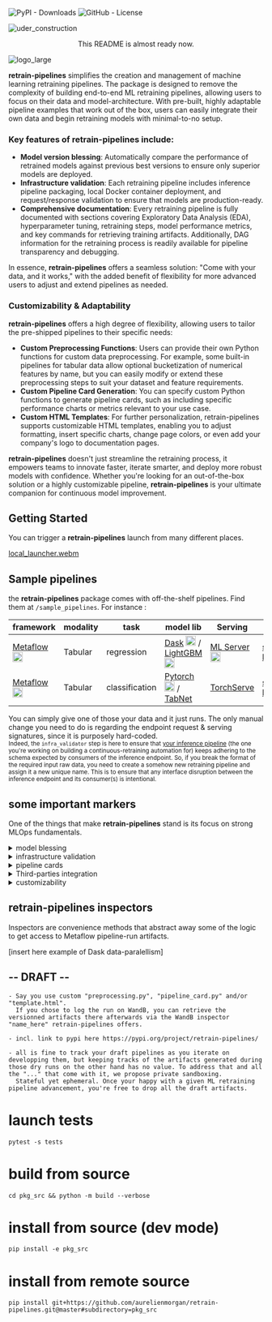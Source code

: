 
![PyPI - Downloads](https://img.shields.io/pypi/dm/retrain-pipelines)
![GitHub - License](https://img.shields.io/github/license/aurelienmorgan/retrain-pipelines?logo=github&style=flat&color=green)

![uder_construction](https://github.com/user-attachments/assets/2ab16d54-c565-409b-b00c-fd3ad20d59df)
<center>This README is almost ready now.</center>

![logo_large](https://github.com/user-attachments/assets/19725866-13f9-48c1-b958-35c2e014351a)

<b>retrain-pipelines</b> simplifies the creation and management of machine learning retraining pipelines. 
The package is designed to remove the complexity of building end-to-end ML retraining pipelines, allowing users to focus on their data and model-architecture. 
With pre-built, highly adaptable pipeline examples that work out of the box, users can easily integrate their own data and begin retraining models with minimal-to-no setup. 

### Key features of retrain-pipelines include:
- **Model version blessing**: Automatically compare the performance of retrained models against previous best versions to ensure only superior models are deployed.
- **Infrastructure validation**: Each retraining pipeline includes inference pipeline packaging, local Docker container deployment, and request/response validation to ensure that models are production-ready.
- **Comprehensive documentation**: Every retraining pipeline is fully documented with sections covering Exploratory Data Analysis (EDA), hyperparameter tuning, retraining steps, model performance metrics, and key commands for retrieving training artifacts. 
  Additionally, DAG information for the retraining process is readily available for pipeline transparency and debugging.

In essence, <b>retrain-pipelines</b> offers a seamless solution: "Come with your data, and it works," with the added benefit of flexibility for more advanced users to adjust and extend pipelines as needed.

### Customizability & Adaptability
<b>retrain-pipelines</b> offers a high degree of flexibility, allowing users to tailor the pre-shipped pipelines to their specific needs:
- **Custom Preprocessing Functions**: Users can provide their own Python functions for custom data preprocessing. For example, some built-in pipelines for tabular data allow optional bucketization of numerical features by name, but you can easily modify or extend these preprocessing steps to suit your dataset and feature requirements.
- **Custom Pipeline Card Generation**: You can specify custom Python functions to generate pipeline cards, such as including specific performance charts or metrics relevant to your use case.
- **Custom HTML Templates**: For further personalization, retrain-pipelines supports customizable HTML templates, enabling you to adjust formatting, insert specific charts, change page colors, or even add your company's logo to documentation pages. 

<b>retrain-pipelines</b> doesn't just streamline the retraining process, it empowers teams to innovate faster, iterate smarter, and deploy more robust models with confidence. Whether you're looking for an out-of-the-box solution or a highly customizable pipeline, <b>retrain-pipelines</b> is your ultimate companion for continuous model improvement.


## Getting Started

You can trigger a <b>retrain-pipelines</b> launch from many different places.

[local_launcher.webm](https://github.com/user-attachments/assets/4164abfd-4cd6-4e8a-a720-07267241b9f6)


## Sample pipelines

the <b>retrain-pipelines</b> package comes with off-the-shelf pipelines. Find them at <code>/sample_pipelines</code>. For instance&nbsp;:

| framework | modality | task | model lib | Serving |  |
|----------|----------|----------|----------|----------|--|
| <a href="https://metaflow.org/" target="_blank">Metaflow</a> <img src="https://github.com/user-attachments/assets/30f4f382-3032-4bf7-b697-f6dbcab35fd7" height=20px /> | Tabular   | regression   | <a href="https://www.dask.org/" target="_blank">Dask</a> <img src="https://github.com/user-attachments/assets/a94807e7-cc67-4415-9a9e-da1ed4755cb1" width=20px /> / <a href="https://lightgbm.readthedocs.io/en/stable/" target="_blank">LightGBM</a> <img src="https://github.com/user-attachments/assets/92ac0b53-17f8-470d-9c73-619657db42bd" width=20px />   | <a href="https://www.seldon.io/solutions/seldon-mlserver" target="_blank">ML Server</a> <img src="https://github.com/user-attachments/assets/69c57bce-cd38-4f8c-8730-e5171e842d13" width=20px /> | <b><a href="https://github.com/aurelienmorgan/retrain-pipelines/tree/master/sample_pipelines/LightGBM_hp_cv_WandB" target="_blank">starter-kit</a></b> |
| <a href="https://metaflow.org/" target="_blank">Metaflow</a> <img src="https://github.com/user-attachments/assets/30f4f382-3032-4bf7-b697-f6dbcab35fd7" height=20px /> | Tabular   | classification | <a href="https://pytorch.org/" target="_blank">Pytorch</a> <img src="https://github.com/user-attachments/assets/bfa9b38e-e9b3-41ff-8370-e64a0a0a4a93" width=20px /> / <a href="https://github.com/dreamquark-ai/tabnet/tree/develop" target="_blank">TabNet</a> | <a href="https://pytorch.org/serve/" target="_blank">TorchServe</a> | <b><a href="https://github.com/aurelienmorgan/retrain-pipelines/tree/master/sample_pipelines/TabNet_hp_cv_WandB" target="_blank">starter-kit</a></b> |

You can simply give one of those your data and it just runs. The only manual change you need to do is regarding the endpoint request &amp; serving signatures, since it is purposely hard-coded.<br />
<small>Indeed, the <code>infra_validator</code> step is here to ensure that <u>your inference pipeline</u> (the one you're working on building a continuous-retraining automation for) keeps adhering to the schema expected by consumers of the inference endpoint. So, if you break the format of the required input raw data, you need to create a somehow new retraining pipeline and assign it a new unique name. This is to ensure that any interface disruption between the inference endpoint and its consumer(s) is intentional.</small>

## some important markers

One of the things that make <b>retrain-pipelines</b> stand is its focus on strong MLOps fundamentals.

<details>
  <summary>model blessing</summary>
<b>retrain-pipelines</b> cares for the newly-retrained model version to be evaluated against the previous model version from that retraining pipeline. We indeed ensure that no lesser-performing model ever gets into production.<br />
Default sample pipelines each come with certain built-in evaluation criteria but, you can customize those per your own requirement. You can for instance choose to include evaluation of model performance on a particular sub-population, so as to serve as a gateway against potential incoming biases.
<hr width=60% />
</details>

<details>
  <summary>infrastructure validation</summary>
<b>retrain-pipelines</b> cares for the inference endpoint to be tested prior to deployment. We pack the preprocessing engine together with the newly retrained (and blessed) model version with the ML-server of choice and deploy it locally. We then send an inference request to that temp endpoint and check for a <code>200 http-ok</code> response with a valid payload format.
<hr width=60% />
</details>

<details>
  <summary>pipeline cards</summary>
<b>retrain-pipelines</b> is strongly opinionated around ease of quick-access to information ML-engineers care for when it comes to retraining and serving.<br />
That's why it offers a central place and minimal amounts of clicks to navigate efficiently.
<table width=100%>
  <tr width=100%>
    <td>
      <img src="https://github.com/user-attachments/assets/fc4b94a5-8178-49b0-822a-a8088dbf1b6d" width=100 height=80 /><br />
      overview
    </td>
    <td>
      <img src="https://github.com/user-attachments/assets/e1bfe5f8-13a9-442a-a75a-6c73189c6274" width=100 height=80 /><br />
      EDA
    </td>
    <td>
      overall retraining
    </td>
  </tr>
  <tr>
    <td>
      hyperparameter tuning
    </td>
    <td>
     key artifacts
    </td>
    <td>
      pipeline DAG
    </td>
  </tr>
  <tr>
    <td colspan="3">
      <em><small>click thumbnails to enlarge</small></em>
    </td>
  </tr>
</table>
Browse a live example for yourself <a href="https://retrain-pipelines.static.domains/html-custom-87f1ef839a6da38729" target="_blank">here on Static.app</a>
<hr width=60% />
</details>

<details>
  <summary>Third-parties integration</summary>
TensorBoard, PyTorch Profiler, Weights and Biases. <b>retrain-pipelines</b> aims at making centrally available to ML engineers the information they care for.

<details>
  <summary>illustration with <code>WandB</code> in the <code>LightGBM_hp_cv_WandB</code> sample pipeline</summary>
  In the example of the <code>LightGBM_hp_cv_WandB</code> sample pipeline for instance, you can find information on how to view details on logging performed during the different <code>training_job</code> steps of a given run. Follow the guidance from the below video&nbsp;:

  [wandb_integration.webm](https://github.com/user-attachments/assets/730bc695-0768-484b-8e6e-2dbf0db08d68)
</details>
<hr width=60% />
</details>

<details>
  <summary>customizability</summary>
As eluded to <a href="#customizability--adaptability">above<a>, a lot of room is given to ML engineers for them to customize <b>retrain-pipelines</b> workflows.<br />
For staters, the sample pipelines are freely modifiable themselves. But, it goes far beyond that. One can go deep into customization with the defaults for <code>preprocessing</code> and for <code>pipeline_card</code> being fully amendable as well.

<details>
  <summary>illustration with the <code>LightGBM_hp_cv_WandB</code> sample pipeline</summary>
  Start by getting the default which you'd like to customize (any combinaison of the below 3 you'd like) :
  <ul>
    <li><code>reprocessing.py</code> module</li>
    <li><code>pipeline_card.py</code> module</li>
    <li><code>template.html</code> html template</li>
  </ul>

  ```shell
  cd sample_pipelines/LightGBM_hp_cv_WandB/
  ```
  ```python
  from retraining_pipeline import LightGbmHpCvWandbFlow

  LightGbmHpCvWandbFlow.copy_default_preprocess_module(".", exists_ok=True)
  LightGbmHpCvWandbFlow.copy_default_pipeline_card_module(".", exists_ok=True)
  LightGbmHpCvWandbFlow.copy_default_pipeline_card_html_template(".", exists_ok=True)
  ```
  Once you updated any of them, you can launch a <b>retrain-pipelines</b> run so it uses those :
  ```python
  retrain_pipelines_local retraining_pipeline.py run \
    --pipeline_card_artifacts_path "." \
    --preprocess_artifacts_path "."
  ```
</details>
<hr width=60% />
</details>


## retrain-pipelines inspectors

Inspectors are convenience methods that abstract away some of the logic to get access to Metaflow pipeline-run artifacts.

[insert here example of Dask data-paralellism]

## --  DRAFT  --

    - Say you use custom "preprocessing.py", "pipeline_card.py" and/or "template.html".
      If you chose to log the run on WandB, you can retrieve the versionned artifacts there afterwards via the WandB inspector "name_here" retrain-pipelines offers.

    - incl. link to pypi here https://pypi.org/project/retrain-pipelines/

    - all is fine to track your draft pipelines as you iterate on developping them, but keeping tracks of the artifacts generated during those dry runs on the other hand has no value. To address that and all the "..." that come with it, we propose private sandboxing.
      Stateful yet ephemeral. Once your happy with a given ML retraining pipeline advancement, you're free to drop all the draft artifacts.


# launch tests
    pytest -s tests

# build from source
    cd pkg_src && python -m build --verbose
# install from source (dev mode)
    pip install -e pkg_src
# install from remote source
    pip install git+https://github.com/aurelienmorgan/retrain-pipelines.git@master#subdirectory=pkg_src
